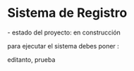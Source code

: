 <h1>Sistema de Registro</h1>
- estado del proyecto: en construcción

para ejecutar el sistema debes poner :


editanto, prueba
